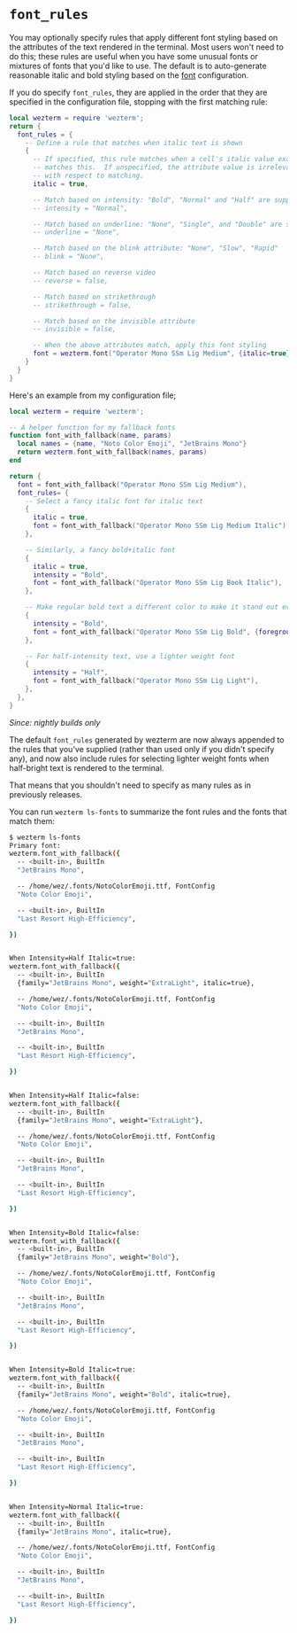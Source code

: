 # `font_rules`

You may optionally specify rules that apply different font styling based on the
attributes of the text rendered in the terminal.  Most users won't need to do
this; these rules are useful when you have some unusual fonts or mixtures of
fonts that you'd like to use.  The default is to auto-generate reasonable
italic and bold styling based on the [font](font.md) configuration.

If you do specify `font_rules`, they are applied in the order that they are
specified in the configuration file, stopping with the first matching rule:

```lua
local wezterm = require 'wezterm';
return {
  font_rules = {
    -- Define a rule that matches when italic text is shown
    {
      -- If specified, this rule matches when a cell's italic value exactly
      -- matches this.  If unspecified, the attribute value is irrelevant
      -- with respect to matching.
      italic = true,

      -- Match based on intensity: "Bold", "Normal" and "Half" are supported
      -- intensity = "Normal",

      -- Match based on underline: "None", "Single", and "Double" are supported
      -- underline = "None",

      -- Match based on the blink attribute: "None", "Slow", "Rapid"
      -- blink = "None",

      -- Match based on reverse video
      -- reverse = false,

      -- Match based on strikethrough
      -- strikethrough = false,

      -- Match based on the invisible attribute
      -- invisible = false,

      -- When the above attributes match, apply this font styling
      font = wezterm.font("Operator Mono SSm Lig Medium", {italic=true}),
    }
  }
}
```

Here's an example from my configuration file;

```lua
local wezterm = require 'wezterm';

-- A helper function for my fallback fonts
function font_with_fallback(name, params)
  local names = {name, "Noto Color Emoji", "JetBrains Mono"}
  return wezterm.font_with_fallback(names, params)
end

return {
  font = font_with_fallback("Operator Mono SSm Lig Medium"),
  font_rules= {
    -- Select a fancy italic font for italic text
    {
      italic = true,
      font = font_with_fallback("Operator Mono SSm Lig Medium Italic"),
    },

    -- Similarly, a fancy bold+italic font
    {
      italic = true,
      intensity = "Bold",
      font = font_with_fallback("Operator Mono SSm Lig Book Italic"),
    },

    -- Make regular bold text a different color to make it stand out even more
    {
      intensity = "Bold",
      font = font_with_fallback("Operator Mono SSm Lig Bold", {foreground = "tomato"}),
    },

    -- For half-intensity text, use a lighter weight font
    {
      intensity = "Half",
      font = font_with_fallback("Operator Mono SSm Lig Light"),
    },
  },
}
```

*Since: nightly builds only*

The default `font_rules` generated by wezterm are now always appended to the
rules that you've supplied (rather than used only if you didn't specify any),
and now also include rules for selecting lighter weight fonts when half-bright
text is rendered to the terminal.

That means that you shouldn't need to specify as many rules as in previously
releases.

You can run `wezterm ls-fonts` to summarize the font rules and the fonts that
match them:

```bash
$ wezterm ls-fonts
Primary font:
wezterm.font_with_fallback({
  -- <built-in>, BuiltIn
  "JetBrains Mono",

  -- /home/wez/.fonts/NotoColorEmoji.ttf, FontConfig
  "Noto Color Emoji",

  -- <built-in>, BuiltIn
  "Last Resort High-Efficiency",

})


When Intensity=Half Italic=true:
wezterm.font_with_fallback({
  -- <built-in>, BuiltIn
  {family="JetBrains Mono", weight="ExtraLight", italic=true},

  -- /home/wez/.fonts/NotoColorEmoji.ttf, FontConfig
  "Noto Color Emoji",

  -- <built-in>, BuiltIn
  "JetBrains Mono",

  -- <built-in>, BuiltIn
  "Last Resort High-Efficiency",

})


When Intensity=Half Italic=false:
wezterm.font_with_fallback({
  -- <built-in>, BuiltIn
  {family="JetBrains Mono", weight="ExtraLight"},

  -- /home/wez/.fonts/NotoColorEmoji.ttf, FontConfig
  "Noto Color Emoji",

  -- <built-in>, BuiltIn
  "JetBrains Mono",

  -- <built-in>, BuiltIn
  "Last Resort High-Efficiency",

})


When Intensity=Bold Italic=false:
wezterm.font_with_fallback({
  -- <built-in>, BuiltIn
  {family="JetBrains Mono", weight="Bold"},

  -- /home/wez/.fonts/NotoColorEmoji.ttf, FontConfig
  "Noto Color Emoji",

  -- <built-in>, BuiltIn
  "JetBrains Mono",

  -- <built-in>, BuiltIn
  "Last Resort High-Efficiency",

})


When Intensity=Bold Italic=true:
wezterm.font_with_fallback({
  -- <built-in>, BuiltIn
  {family="JetBrains Mono", weight="Bold", italic=true},

  -- /home/wez/.fonts/NotoColorEmoji.ttf, FontConfig
  "Noto Color Emoji",

  -- <built-in>, BuiltIn
  "JetBrains Mono",

  -- <built-in>, BuiltIn
  "Last Resort High-Efficiency",

})


When Intensity=Normal Italic=true:
wezterm.font_with_fallback({
  -- <built-in>, BuiltIn
  {family="JetBrains Mono", italic=true},

  -- /home/wez/.fonts/NotoColorEmoji.ttf, FontConfig
  "Noto Color Emoji",

  -- <built-in>, BuiltIn
  "JetBrains Mono",

  -- <built-in>, BuiltIn
  "Last Resort High-Efficiency",

})
```

